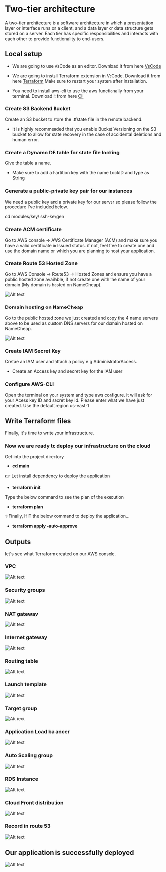 # Two-tier architecture
A two-tier architecture is a software architecture in which a presentation layer or interface runs on a client, and a data layer or data structure gets stored on a server. Each tier has specific responsibilities and interacts with each other to provide functionality to end-users.

## Local setup

- We are going to use VsCode as an editor. Download it from here [VsCode](https://code.visualstudio.com/) 

- We are going to install Terraform extension in VsCode. Download it from here [Terraform](https://developer.hashicorp.com/terraform/downloads) Make sure to restart your system after installation.


- You need to install aws-cli to use the aws functionally from your terminal. Download it from here [Cli](https://docs.aws.amazon.com/cli/latest/userguide/getting-started-install.html)

### Create S3 Backend Bucket
Create an S3 bucket to store the .tfstate file in the remote backend.
- It is highly recommended that you enable Bucket Versioning on the S3 bucket to allow for state recovery in the case of accidental deletions and human error.

### Create a Dynamo DB table for state file locking
Give the table a name.
- Make sure to add a Partition key with the name LockID and type as String

### Generate a public-private key pair for our instances
We need a public key and a private key for our server so please follow the procedure I've included below.

cd modules/key/
ssh-keygen

### Create ACM certificate
Go to AWS console -> AWS Certificate Manager (ACM) and make sure you have a valid certificate in Issued status. if not, feel free to create one and use the domain name on which you are planning to host your application.

### Create Route 53 Hosted Zone
Go to AWS Console -> Route53 -> Hosted Zones and ensure you have a public hosted zone available, if not create one with the name of your domain (My domain is hosted on NameCheap).

![Alt text](./picture/4n.JPG)

### Domain hosting on NameCheap
Go to the public hosted zone we just created and copy the 4 name servers above to be used as custom DNS servers for our domain hosted on NameCheap.

![Alt text](./picture/n.JPG)

### Create IAM Secret Key
Cretae an IAM user and attach a policy e.g AdministratorAccess.
- Create an Access key and secret key for the IAM user

### Configure AWS-CLI
Open the terminal on your system and type aws configure. it will ask for your Acess key ID and secret key id. Please enter what we have just created. Use the default region us-east-1 


## Write Terraform files
Finally, it's time to write your infrastructure.

### Now we are ready to deploy our infrastructure on the cloud

Get into the project directory
- **cd main**

👉 Let install dependency to deploy the application
- **terraform init** 

Type the below command to see the plan of the execution
- **terraform plan**

✨Finally, HIT the below command to deploy the application...
- **terraform apply -auto-approve**

## Outputs
let's see what Terraform created on our AWS console.

### VPC
![Alt text](./picture/vpc.JPG)

### Security groups
![Alt text](./picture/sg.JPG)

### NAT gateway
![Alt text](./picture/nat.JPG)

### Internet gateway
![Alt text](./picture/igw.JPG)

### Routing table
![Alt text](./picture/rt.JPG)

### Launch template
![Alt text](./picture/lt.JPG)

### Target group
![Alt text](./picture/tg.JPG)

### Application Load balancer
![Alt text](./picture/lb.JPG)

### Auto Scaling group
![Alt text](./picture/asg.JPG)

### RDS Instance
![Alt text](./picture/db.JPG)

### Cloud Front distribution
![Alt text](./picture/cf.JPG)

### Record in route 53
![Alt text](./picture/record.JPG)


## Our application is successfully deployed
![Alt text](./picture/output.JPG)